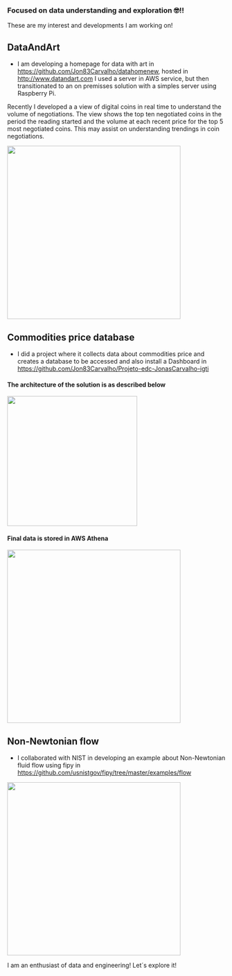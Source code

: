### Focused on data understanding and exploration 🤓!!



These are my interest and developments I am working on!

## DataAndArt
- I am developing a homepage for data with art in https://github.com/Jon83Carvalho/datahomenew, hosted in http://www.datandart.com
I used a server in AWS service, but then transitionated to an on premisses solution with a simples server using Raspberry Pi.

Recently I developed a a view of digital coins in real time to understand the volume of negotiations. The view shows the top ten negotiated coins in the period the reading started and the volume at each recent price for the top 5 most negotiated coins. This may assist on understanding trendings in coin negotiations.

<img src="https://github.com/Jon83Carvalho/Jon83Carvalho/assets/25573262/5f5dd708-4ce5-4a01-9ebc-3b1268c76127" width="400">

## Commodities price database
- I did a project where it collects data about commodities price and creates a database to be accessed and also install a Dashboard in https://github.com/Jon83Carvalho/Projeto-edc-JonasCarvalho-igti

#### The architecture of the solution is as described below
<img src="https://user-images.githubusercontent.com/25573262/182053170-680f84e3-d68d-46db-bca2-8f37b598e505.png" width="300">

#### Final data is stored in AWS Athena
<img src="https://user-images.githubusercontent.com/25573262/182052973-03acde3b-cb87-4357-9250-55a05dbf628b.png" width="400">

## Non-Newtonian flow
- I collaborated with NIST in developing an example about Non-Newtonian fluid flow using fipy in https://github.com/usnistgov/fipy/tree/master/examples/flow

<img src="https://user-images.githubusercontent.com/25573262/182053048-1fd05de5-158a-4195-853c-45f15d32e449.png" width="400">


I am an enthusiast of data and engineering! Let´s explore it!

